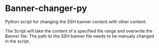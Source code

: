 # Banner-changer-py
Python script for changing the SSH banner content with other content.


The Script will take the content of a specified file range and overwrite the Banner file.
The path to the SSH banner file needs to be manualy changed in the script.
